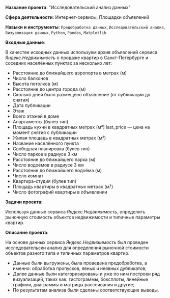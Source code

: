 **Название проекта**: "Исследовательский анализ данных"

**Сфера деятельности**: Интернет-сервисы, Площадки объявлений

**Навыки и инструменты**: `Предобработка данных`, `Исследовательский анализ`, `Визуализация данных`, `Python`, `Pandas`, `Matplotlib`

**Входные данные**:

В качестве исходных данных используем архив объявлений сервиса *Яндекс.Недвижимость* о продаже квартир в Санкт-Петербурге и соседних населённых пунктах за несколько лет:

- Расстояние до ближайшего аэропорта в метрах (м)
- Число балконов
- Высота потолков (м)
- Расстояние до центра города (м) 
- Сколько дней было размещено объявление (от публикации до снятия)
- Дата публикации
- Этаж
- Всего этажей в доме
- Апартаменты (булев тип)
- Площадь кухни в квадратных метрах (м²) last_price — цена на момент снятия с публикации
- Жилая площадь в квадратных метрах (м²)
- Название населённого пункта
- Свободная планировка (булев тип)
- Число парков в радиусе 3 км
- Расстояние до ближайшего парка (м)
- Число водоёмов в радиусе 3 км
- Расстояние до ближайшего водоёма (м)
- Число комнат
- Квартира-студия (булев тип)
- Площадь квартиры в квадратных метрах (м²)
- Число фотографий квартиры в объявлении

**Задачи проекта**: 

Используя данные сервиса *Яндекс.Недвижимость*, определить рыночную стоимость объектов недвижимости и типичные параметры квартир.

**Описание проекта**:

На основе данных сервиса *Яндекс.Недвижимость* был проведен исследовательски анализ для определения рыночной стоимости объектов разного типа и типичных параметров квартир. 

- Данные были выгружены, была проведена предобработка, а именно: обработка пропусков, явных и неявных дубликатов;
- Далее данные были категоризированы и уже по ним построен ряд визуализаций, таких как: гистограммы, боксплоты, линейные графики, диаграммы и матрицы рассеивания и другие;
- По результатам анализа были сделаны соответствующие выводы.
